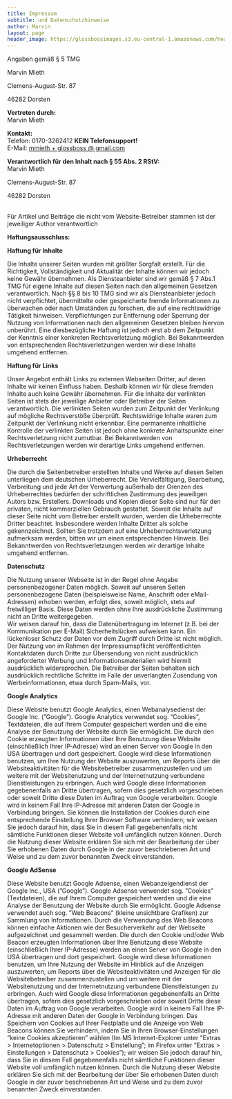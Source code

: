 ```yaml
---
title: Impressum
subtitle: und Datenschutzhinweise
author: Marvin
layout: page
header_image: https://glossbossimages.s3.eu-central-1.amazonaws.com/headerimg/DSC_0003.jpg
---
```

<div class="impressum">
  <p>
    Angaben gemäß § 5 TMG
  </p>

  <p>
    Marvin Mieth
  </p>

  <p>
    Clemens-August-Str. 87
  </p>

  <p>
    46282 Dorsten
  </p>

  <p>
    <strong>Vertreten durch: </strong><br /> Marvin Mieth
  </p>

  <p>
    <strong>Kontakt:</strong><br /> Telefon: 0170-3262412 <strong>KEIN Telefonsupport!</strong><br /> E-Mail: <a href="mailto:mmieth+glossboss@gmail.com">mmieth + glossboss @ gmail.com</a>
  </p>

  <p>
    <strong>Verantwortlich für den Inhalt nach § 55 Abs. 2 RStV:</strong><br /> Marvin Mieth
  </p>

  <p>
    Clemens-August-Str. 87
  </p>

  <p>
    46282 Dorsten
  </p>
  <br />Für Artikel und Beiträge die nicht vom Website-Betreiber stammen ist der jeweiliger Author verantwortlich

  <p>
    <strong>Haftungsausschluss: </strong>
  </p>

  <p>
    <strong>Haftung für Inhalte</strong>
  </p>

  <p>
    Die Inhalte unserer Seiten wurden mit größter Sorgfalt erstellt. Für die Richtigkeit, Vollständigkeit und Aktualität der Inhalte können wir jedoch keine Gewähr übernehmen. Als Diensteanbieter sind wir gemäß § 7 Abs.1 TMG für eigene Inhalte auf diesen Seiten nach den allgemeinen Gesetzen verantwortlich. Nach §§ 8 bis 10 TMG sind wir als Diensteanbieter jedoch nicht verpflichtet, übermittelte oder gespeicherte fremde Informationen zu überwachen oder nach Umständen zu forschen, die auf eine rechtswidrige Tätigkeit hinweisen. Verpflichtungen zur Entfernung oder Sperrung der Nutzung von Informationen nach den allgemeinen Gesetzen bleiben hiervon unberührt. Eine diesbezügliche Haftung ist jedoch erst ab dem Zeitpunkt der Kenntnis einer konkreten Rechtsverletzung möglich. Bei Bekanntwerden von entsprechenden Rechtsverletzungen werden wir diese Inhalte umgehend entfernen.
  </p>

  <p>
    <strong>Haftung für Links</strong>
  </p>

  <p>
    Unser Angebot enthält Links zu externen Webseiten Dritter, auf deren Inhalte wir keinen Einfluss haben. Deshalb können wir für diese fremden Inhalte auch keine Gewähr übernehmen. Für die Inhalte der verlinkten Seiten ist stets der jeweilige Anbieter oder Betreiber der Seiten verantwortlich. Die verlinkten Seiten wurden zum Zeitpunkt der Verlinkung auf mögliche Rechtsverstöße überprüft. Rechtswidrige Inhalte waren zum Zeitpunkt der Verlinkung nicht erkennbar. Eine permanente inhaltliche Kontrolle der verlinkten Seiten ist jedoch ohne konkrete Anhaltspunkte einer Rechtsverletzung nicht zumutbar. Bei Bekanntwerden von Rechtsverletzungen werden wir derartige Links umgehend entfernen.
  </p>

  <p>
    <strong>Urheberrecht</strong>
  </p>

  <p>
    Die durch die Seitenbetreiber erstellten Inhalte und Werke auf diesen Seiten unterliegen dem deutschen Urheberrecht. Die Vervielfältigung, Bearbeitung, Verbreitung und jede Art der Verwertung außerhalb der Grenzen des Urheberrechtes bedürfen der schriftlichen Zustimmung des jeweiligen Autors bzw. Erstellers. Downloads und Kopien dieser Seite sind nur für den privaten, nicht kommerziellen Gebrauch gestattet. Soweit die Inhalte auf dieser Seite nicht vom Betreiber erstellt wurden, werden die Urheberrechte Dritter beachtet. Insbesondere werden Inhalte Dritter als solche gekennzeichnet. Sollten Sie trotzdem auf eine Urheberrechtsverletzung aufmerksam werden, bitten wir um einen entsprechenden Hinweis. Bei Bekanntwerden von Rechtsverletzungen werden wir derartige Inhalte umgehend entfernen.
  </p>

  <p>
    <strong>Datenschutz</strong>
  </p>

  <p>
    Die Nutzung unserer Webseite ist in der Regel ohne Angabe personenbezogener Daten möglich. Soweit auf unseren Seiten personenbezogene Daten (beispielsweise Name, Anschrift oder eMail-Adressen) erhoben werden, erfolgt dies, soweit möglich, stets auf freiwilliger Basis. Diese Daten werden ohne Ihre ausdrückliche Zustimmung nicht an Dritte weitergegeben.<br /> Wir weisen darauf hin, dass die Datenübertragung im Internet (z.B. bei der Kommunikation per E-Mail) Sicherheitslücken aufweisen kann. Ein lückenloser Schutz der Daten vor dem Zugriff durch Dritte ist nicht möglich.<br /> Der Nutzung von im Rahmen der Impressumspflicht veröffentlichten Kontaktdaten durch Dritte zur Übersendung von nicht ausdrücklich angeforderter Werbung und Informationsmaterialien wird hiermit ausdrücklich widersprochen. Die Betreiber der Seiten behalten sich ausdrücklich rechtliche Schritte im Falle der unverlangten Zusendung von Werbeinformationen, etwa durch Spam-Mails, vor.
  </p>

  <p>
    <strong>Google Analytics</strong>
  </p>

  <p>
    Diese Website benutzt Google Analytics, einen Webanalysedienst der Google Inc. (&#8221;Google&#8221;). Google Analytics verwendet sog. &#8221;Cookies&#8221;, Textdateien, die auf Ihrem Computer gespeichert werden und die eine Analyse der Benutzung der Website durch Sie ermöglicht. Die durch den Cookie erzeugten Informationen über Ihre Benutzung diese Website (einschließlich Ihrer IP-Adresse) wird an einen Server von Google in den USA übertragen und dort gespeichert. Google wird diese Informationen benutzen, um Ihre Nutzung der Website auszuwerten, um Reports über die Websiteaktivitäten für die Websitebetreiber zusammenzustellen und um weitere mit der Websitenutzung und der Internetnutzung verbundene Dienstleistungen zu erbringen. Auch wird Google diese Informationen gegebenenfalls an Dritte übertragen, sofern dies gesetzlich vorgeschrieben oder soweit Dritte diese Daten im Auftrag von Google verarbeiten. Google wird in keinem Fall Ihre IP-Adresse mit anderen Daten der Google in Verbindung bringen. Sie können die Installation der Cookies durch eine entsprechende Einstellung Ihrer Browser Software verhindern; wir weisen Sie jedoch darauf hin, dass Sie in diesem Fall gegebenenfalls nicht sämtliche Funktionen dieser Website voll umfänglich nutzen können. Durch die Nutzung dieser Website erklären Sie sich mit der Bearbeitung der über Sie erhobenen Daten durch Google in der zuvor beschriebenen Art und Weise und zu dem zuvor benannten Zweck einverstanden.
  </p>

  <p>
    <strong>Google AdSense</strong>
  </p>

  <p>
    Diese Website benutzt Google Adsense, einen Webanzeigendienst der Google Inc., USA (&#8221;Google&#8221;). Google Adsense verwendet sog. &#8221;Cookies&#8221; (Textdateien), die auf Ihrem Computer gespeichert werden und die eine Analyse der Benutzung der Website durch Sie ermöglicht. Google Adsense verwendet auch sog. &#8221;Web Beacons&#8221; (kleine unsichtbare Grafiken) zur Sammlung von Informationen. Durch die Verwendung des Web Beacons können einfache Aktionen wie der Besucherverkehr auf der Webseite aufgezeichnet und gesammelt werden. Die durch den Cookie und/oder Web Beacon erzeugten Informationen über Ihre Benutzung diese Website (einschließlich Ihrer IP-Adresse) werden an einen Server von Google in den USA übertragen und dort gespeichert. Google wird diese Informationen benutzen, um Ihre Nutzung der Website im Hinblick auf die Anzeigen auszuwerten, um Reports über die Websiteaktivitäten und Anzeigen für die Websitebetreiber zusammenzustellen und um weitere mit der Websitenutzung und der Internetnutzung verbundene Dienstleistungen zu erbringen. Auch wird Google diese Informationen gegebenenfalls an Dritte übertragen, sofern dies gesetzlich vorgeschrieben oder soweit Dritte diese Daten im Auftrag von Google verarbeiten. Google wird in keinem Fall Ihre IP-Adresse mit anderen Daten der Google in Verbindung bringen. Das Speichern von Cookies auf Ihrer Festplatte und die Anzeige von Web Beacons können Sie verhindern, indem Sie in Ihren Browser-Einstellungen &#8221;keine Cookies akzeptieren&#8221; wählen (Im MS Internet-Explorer unter &#8221;Extras > Internetoptionen > Datenschutz > Einstellung&#8221;; im Firefox unter &#8221;Extras > Einstellungen > Datenschutz > Cookies&#8221;); wir weisen Sie jedoch darauf hin, dass Sie in diesem Fall gegebenenfalls nicht sämtliche Funktionen dieser Website voll umfänglich nutzen können. Durch die Nutzung dieser Website erklären Sie sich mit der Bearbeitung der über Sie erhobenen Daten durch Google in der zuvor beschriebenen Art und Weise und zu dem zuvor benannten Zweck einverstanden.
  </p>
</div>
